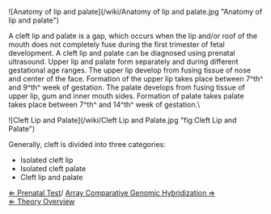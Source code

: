 ![Anatomy of lip and palate](/wiki/Anatomy of lip and palate.jpg "Anatomy of lip and palate")

A cleft lip and palate is a gap, which occurs when the lip and/or roof
of the mouth does not completely fuse during the first trimester of
fetal development. A cleft lip and palate can be diagnosed using
prenatal ultrasound. Upper lip and palate form separately and during
different gestational age ranges. The upper lip develop from fusing
tissue of nose and center of the face. Formation of the upper lip takes
place between 7^th^ and 9^th^ week of gestation. The palate develops
from fusing tissue of upper lip, gum and inner mouth sides. Formation of
palate takes palate takes place between 7^th^ and 14^th^ week of
gestation.\

 ![Cleft Lip and Palate](/wiki/Cleft Lip and Palate.jpg "fig:Cleft Lip and Palate")

Generally, cleft is divided into three categories:

-   Isolated cleft lip
-   Isolated cleft palate
-   Cleft lip and palate

[ ⇐ Prenatal Test](/wiki/Prenatal_Test "wikilink")/ [ Array Comparative
Genomic Hybridization
⇒](/wiki/Array_Comparative_Genomic_Hybridization "wikilink")\
[ ⇐ Theory Overview](/wiki/Cytogenetics "wikilink")

